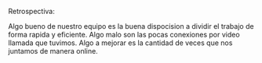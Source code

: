 Retrospectiva:

Algo bueno de nuestro equipo es la buena dispocision a dividir el trabajo de forma rapida y eficiente.
Algo malo son las pocas conexiones por video llamada que tuvimos.
Algo a mejorar es la cantidad de veces que nos juntamos de manera online.